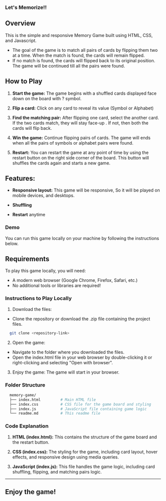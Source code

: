 ### Let's Memorize!!

## Overview

  This is the simple and responsive Memory Game built using HTML, CSS, and Javascript. 
  - The goal of the game is to match all pairs of cards by flipping them two at a time. When the match is found, the cards will remain flipped. 
  - If no match is found, the cards will flipped back to its original position. The game will be continued till all the pairs were found.

## How to Play

  1. <b>Start the game:</b> The game begins with a shuffled cards displayed face down on the board with ? symbol.

  2. <b>Flip a card:</b> Click on any card to reveal its value (Symbol or Alphabet)

  3. <b>Find the matching pair:</b> After flipping one card, select the another card. If the two cards match, they will stay face-up . If not, then both the cards will flip back.

  4. <b>Win the game:</b> Continue flipping pairs of cards. The game will ends when all the pairs of symbols or alphabet pairs were found.

  5. <b>Restart:</b> You can restart the game at any point of time by using the restart button on the right side corner of the board. This button will shuffles the cards again and starts a new game.

## Features:

  * <b>Responsive layout:</b> This game will be responsive, So it will be played on mobile devices, and desktops.

  * <b>Shuffling</b>

  * <b>Restart</b> anytime

### Demo
You can run this game locally on your machine by following the instructions below.

## Requirements

To play this game locally, you will need:

  *  A modern web browser (Google Chrome, Firefox, Safari, etc.)
  *  No additional tools or libraries are required!

### Instructions to Play Locally
1. Download the files:

  - Clone the repository or download the .zip file containing the project files.
    
  ```bash
    git clone <repository-link> 
  ```

2. Open the game:

  * Navigate to the folder where you downloaded the files.
  * Open the index.html file in your web browser by double-clicking it or right-clicking and selecting "Open with browser".
3. Enjoy the game: The game will start in your browser.

### Folder Structure

```graphql
  memory-game/
  ├── index.html         # Main HTML file
  ├── index.css          # CSS file for the game board and styling
  ├── index.js           # JavaScript file containing game logic
  └── readme.md          # This readme file
```

### Code Explanation

1. <b>HTML (index.html):</b> This contains the structure of the game board and the restart button.
</n>

2. <b>CSS (index.css):</b> The styling for the game, including card layout, hover effects, and responsive design using media queries.
</n>

3. <b>JavaScript (index.js):</b> This file handles the game logic, including card shuffling, flipping, and matching pairs logic.

_____________________________________________________


## Enjoy the game!